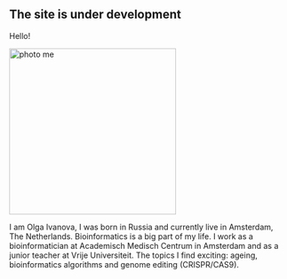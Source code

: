 ## The site is under development
Hello! 

<img src="PhotoSquare.png" alt="photo me" width="300" height="300">

I am Olga Ivanova, I was born in Russia and currently live in Amsterdam, The Netherlands. Bioinformatics is a big part of my life. I work as a bioinformatician at Academisch Medisch Centrum in Amsterdam and as a junior teacher at Vrije Universiteit. The topics I find exciting: ageing, bioinformatics algorithms and genome editing (CRISPR/CAS9). 
